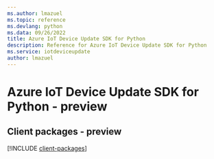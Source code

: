 ```yaml
---
ms.author: lmazuel
ms.topic: reference
ms.devlang: python
ms.data: 09/26/2022
title: Azure IoT Device Update SDK for Python
description: Reference for Azure IoT Device Update SDK for Python
ms.service: iotdeviceupdate
author: lmazuel
---
```

# Azure IoT Device Update SDK for Python - preview

## Client packages - preview
[!INCLUDE [client-packages](iot-device-update-client-index.md)]